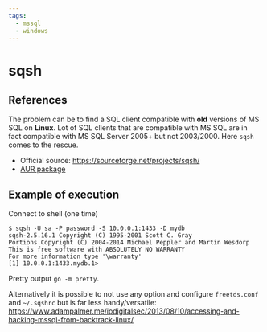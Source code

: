 ```yaml
---
tags:
  - mssql
  - windows
---
```

# sqsh

## References

The problem can be to find a SQL client compatible with **old** versions of MS SQL on **Linux**.
Lot of SQL clients that are compatible with MS SQL are in fact compatible with MS SQL Server 2005+ but not 2003/2000.
Here `sqsh` comes to the rescue.

- Official source: https://sourceforge.net/projects/sqsh/
- [AUR package](https://aur.archlinux.org/packages/sqsh/)

## Example of execution

Connect to shell (one time)

```
$ sqsh -U sa -P password -S 10.0.0.1:1433 -D mydb
sqsh-2.5.16.1 Copyright (C) 1995-2001 Scott C. Gray
Portions Copyright (C) 2004-2014 Michael Peppler and Martin Wesdorp
This is free software with ABSOLUTELY NO WARRANTY
For more information type '\warranty'
[1] 10.0.0.1:1433.mydb.1>
```

Pretty output `go -m pretty`.

Alternatively it is possible to not use any option and configure `freetds.conf` and `~/.sqshrc` but is far less handy/versatile: https://www.adampalmer.me/iodigitalsec/2013/08/10/accessing-and-hacking-mssql-from-backtrack-linux/
